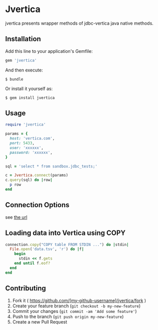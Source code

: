 # Jvertica

jvertica presents wrapper methods of jdbc-vertica java native methods.

## Installation

Add this line to your application's Gemfile:

```ruby
gem 'jvertica'
```

And then execute:

    $ bundle

Or install it yourself as:

    $ gem install jvertica

## Usage

```ruby
require 'jvertica'

params = {
  host: 'vertica.com',
  port: 5433,
  user: 'xxxxxx',
  password: 'xxxxxx',
}

sql = 'select * from sandbox.jdbc_tests;'

c = Jvertica.connect(params)
c.query(sql) do |row|
  p row
end
```

## Connection Options

see [the url](http://my.vertica.com/docs/7.1.x/HTML/index.htm#Authoring/ProgrammersGuide/ClientJDBC/JDBCConnectionProperties.htm)


## Loading data into Vertica using COPY

```ruby
connection.copy("COPY table FROM STDIN ...") do |stdin|
  File.open('data.tsv', 'r') do |f|
    begin
      stdin << f.gets
    end until f.eof?
  end
end
```

## Contributing

1. Fork it ( https://github.com/[my-github-username]/jvertica/fork )
2. Create your feature branch (`git checkout -b my-new-feature`)
3. Commit your changes (`git commit -am 'Add some feature'`)
4. Push to the branch (`git push origin my-new-feature`)
5. Create a new Pull Request
